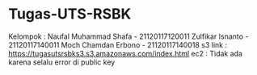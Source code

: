 # Tugas-UTS-RSBK
Kelompok :
Naufal Muhammad Shafa - 21120117120011
Zulfikar Isnanto - 21120117140011
Moch Chamdan Erbono - 21120117140018
s3 link : https://tugasutsrsbks3.s3.amazonaws.com/index.html
ec2 : Tidak ada karena selalu error di public key
